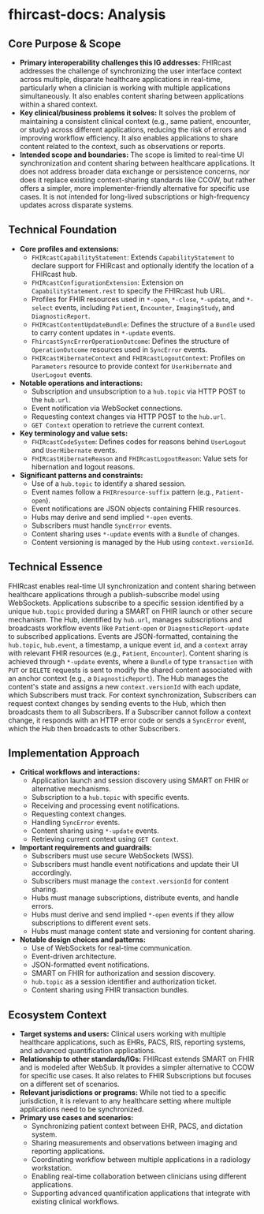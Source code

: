 # fhircast-docs: Analysis

## Core Purpose & Scope

-   **Primary interoperability challenges this IG addresses:** FHIRcast addresses the challenge of synchronizing the user interface context across multiple, disparate healthcare applications in real-time, particularly when a clinician is working with multiple applications simultaneously. It also enables content sharing between applications within a shared context.
-   **Key clinical/business problems it solves:** It solves the problem of maintaining a consistent clinical context (e.g., same patient, encounter, or study) across different applications, reducing the risk of errors and improving workflow efficiency. It also enables applications to share content related to the context, such as observations or reports.
-   **Intended scope and boundaries:** The scope is limited to real-time UI synchronization and content sharing between healthcare applications. It does not address broader data exchange or persistence concerns, nor does it replace existing context-sharing standards like CCOW, but rather offers a simpler, more implementer-friendly alternative for specific use cases. It is not intended for long-lived subscriptions or high-frequency updates across disparate systems.

## Technical Foundation

-   **Core profiles and extensions:**
    -   `FHIRcastCapabilityStatement`: Extends `CapabilityStatement` to declare support for FHIRcast and optionally identify the location of a FHIRcast hub.
    -   `FHIRcastConfigurationExtension`: Extension on `CapabilityStatement.rest` to specify the FHIRcast hub URL.
    -   Profiles for FHIR resources used in `*-open`, `*-close`, `*-update`, and `*-select` events, including `Patient`, `Encounter`, `ImagingStudy`, and `DiagnosticReport`.
    -   `FHIRcastContentUpdateBundle`: Defines the structure of a `Bundle` used to carry content updates in `*-update` events.
    -   `FhircastSyncErrorOperationOutcome`: Defines the structure of `OperationOutcome` resources used in `SyncError` events.
    -   `FHIRcastHibernateContext` and `FHIRcastLogoutContext`: Profiles on `Parameters` resource to provide context for `UserHibernate` and `UserLogout` events.
-   **Notable operations and interactions:**
    -   Subscription and unsubscription to a `hub.topic` via HTTP POST to the `hub.url`.
    -   Event notification via WebSocket connections.
    -   Requesting context changes via HTTP POST to the `hub.url`.
    -   `GET Context` operation to retrieve the current context.
-   **Key terminology and value sets:**
    -   `FHIRcastCodeSystem`: Defines codes for reasons behind `UserLogout` and `UserHibernate` events.
    -   `FHIRcastHibernateReason` and `FHIRcastLogoutReason`: Value sets for hibernation and logout reasons.
-   **Significant patterns and constraints:**
    -   Use of a `hub.topic` to identify a shared session.
    -   Event names follow a `FHIRresource-suffix` pattern (e.g., `Patient-open`).
    -   Event notifications are JSON objects containing FHIR resources.
    -   Hubs may derive and send implied `*-open` events.
    -   Subscribers must handle `SyncError` events.
    -   Content sharing uses `*-update` events with a `Bundle` of changes.
    -   Content versioning is managed by the Hub using `context.versionId`.

## Technical Essence

FHIRcast enables real-time UI synchronization and content sharing between healthcare applications through a publish-subscribe model using WebSockets. Applications subscribe to a specific session identified by a unique `hub.topic` provided during a SMART on FHIR launch or other secure mechanism. The Hub, identified by `hub.url`, manages subscriptions and broadcasts workflow events like `Patient-open` or `DiagnosticReport-update` to subscribed applications. Events are JSON-formatted, containing the `hub.topic`, `hub.event`, a timestamp, a unique event `id`, and a `context` array with relevant FHIR resources (e.g., `Patient`, `Encounter`). Content sharing is achieved through `*-update` events, where a `Bundle` of type `transaction` with `PUT` or `DELETE` requests is sent to modify the shared content associated with an anchor context (e.g., a `DiagnosticReport`). The Hub manages the content's state and assigns a new `context.versionId` with each update, which Subscribers must track. For context synchronization, Subscribers can request context changes by sending events to the Hub, which then broadcasts them to all Subscribers. If a Subscriber cannot follow a context change, it responds with an HTTP error code or sends a `SyncError` event, which the Hub then broadcasts to other Subscribers.

## Implementation Approach

-   **Critical workflows and interactions:**
    -   Application launch and session discovery using SMART on FHIR or alternative mechanisms.
    -   Subscription to a `hub.topic` with specific events.
    -   Receiving and processing event notifications.
    -   Requesting context changes.
    -   Handling `SyncError` events.
    -   Content sharing using `*-update` events.
    -   Retrieving current context using `GET Context`.
-   **Important requirements and guardrails:**
    -   Subscribers must use secure WebSockets (WSS).
    -   Subscribers must handle event notifications and update their UI accordingly.
    -   Subscribers must manage the `context.versionId` for content sharing.
    -   Hubs must manage subscriptions, distribute events, and handle errors.
    -   Hubs must derive and send implied `*-open` events if they allow subscriptions to different event sets.
    -   Hubs must manage content state and versioning for content sharing.
-   **Notable design choices and patterns:**
    -   Use of WebSockets for real-time communication.
    -   Event-driven architecture.
    -   JSON-formatted event notifications.
    -   SMART on FHIR for authorization and session discovery.
    -   `hub.topic` as a session identifier and authorization ticket.
    -   Content sharing using FHIR transaction bundles.

## Ecosystem Context

-   **Target systems and users:** Clinical users working with multiple healthcare applications, such as EHRs, PACS, RIS, reporting systems, and advanced quantification applications.
-   **Relationship to other standards/IGs:** FHIRcast extends SMART on FHIR and is modeled after WebSub. It provides a simpler alternative to CCOW for specific use cases. It also relates to FHIR Subscriptions but focuses on a different set of scenarios.
-   **Relevant jurisdictions or programs:** While not tied to a specific jurisdiction, it is relevant to any healthcare setting where multiple applications need to be synchronized.
-   **Primary use cases and scenarios:**
    -   Synchronizing patient context between EHR, PACS, and dictation system.
    -   Sharing measurements and observations between imaging and reporting applications.
    -   Coordinating workflow between multiple applications in a radiology workstation.
    -   Enabling real-time collaboration between clinicians using different applications.
    -   Supporting advanced quantification applications that integrate with existing clinical workflows.
